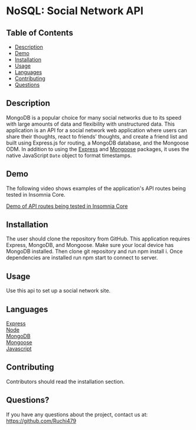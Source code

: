 # NoSQL: Social Network API

## Table of Contents 

- [Description](#description)
- [Demo](#demo)
- [Installation](#installation)
- [Usage](#usage)
- [Languages](#languages)
- [Contributing](#contributing)
- [Questions](#questions)

## Description
MongoDB is a popular choice for many social networks due to its speed with large amounts of data and flexibility with unstructured data. This application is an API for a social network web application where users can share their thoughts, react to friends’ thoughts, and create a friend list and built using Express.js for routing, a MongoDB database, and the Mongoose ODM. In addition to using the [Express](https://www.npmjs.com/package/express) and [Mongoose](https://www.npmjs.com/package/mongoose) packages, it uses the native JavaScript `Date` object to format timestamps.

## Demo

The following video shows examples of the application's API routes being tested in Insomnia Core.

[Demo of API routes being tested in Insomnia Core](https://watch.screencastify.com/v/AH9NwaMJ4BwCLW10WTQM)

## Installation

The user should clone the repository from GitHub. This application requires Express, MongoDB, and Mongoose. Make sure your local device has MongoDB installed. Then clone git repository and run npm install i. Once dependencies are installed run npm start to connect to server.

## Usage
Use this api to set up a social network site.

## Languages
[Express](https://expressjs.com/ "Express")<br />
[Node](https://nodejs.org/en/docs/ "Node")<br />
[MongoDB](https://www.mongodb.com/ "MongoDB")<br />
[Mongoose](https://www.npmjs.com/package/mongoose "Mongoose")<br />
[Javascript](https://www.javascript.com/ "Javascript")<br />

  
## Contributing
Contributors should read the installation section.

## Questions?

If you have any questions about the project, contact us at: https://github.com/Ruchi479

